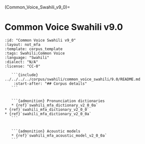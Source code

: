 
(Common_Voice_Swahili_v9_0)=
# Common Voice Swahili v9.0

``````{corpus} Common Voice Swahili v9.0
:id: "Common Voice Swahili v9_0"
:layout: not_mfa
:template: corpus_template
:tags: Swahili;Common Voice
:language: "Swahili"
:dialect: "N/A"
:license: "CC-0"

   ```{include} ../../../../corpus/swahili/common_voice_swahili/9.0/README.md
    :start-after: "## Corpus details"
   ```


   ```{admonition} Pronunciation dictionaries
   * {ref}`swahili_mfa_dictionary_v2_0_0a`
* {ref}`swahili_mfa_dictionary_v2_0_0`
* {ref}`swahili_mfa_dictionary_v2_0_0a`
   ```


   ```{admonition} Acoustic models
   * {ref}`swahili_mfa_acoustic_model_v2_0_0a`
   ```
``````
